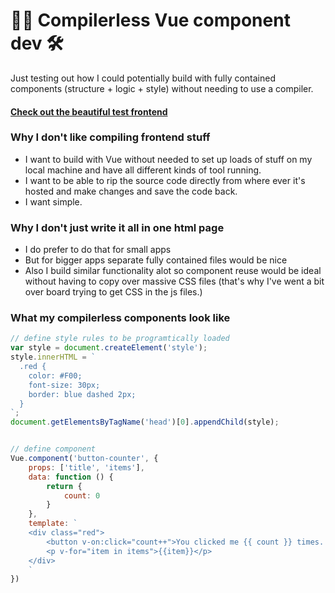 # 👨‍💻 Compilerless Vue component dev 🛠️
Just testing out how I could potentially build with fully contained components (structure + logic + style) without needing to use a compiler.

#### [Check out the beautiful test frontend](https://zackakil.github.io/compilerless-vue-component-dev/)

### Why I don't like compiling frontend stuff
- I want to build with Vue without needed to set up loads of stuff on my local machine and have all different kinds of tool running. 
- I want to be able to rip the source code directly from where ever it's hosted and make changes and save the code back.
- I want simple.

### Why I don't just write it all in one html page
- I do prefer to do that for small apps
- But for bigger apps separate fully contained files would be nice
- Also I build similar functionality alot so component reuse would be ideal without having to copy over massive CSS files (that's why I've went a bit over board trying to get CSS in the js files.)

### What my compilerless components look like
```js
// define style rules to be programtically loaded
var style = document.createElement('style');
style.innerHTML = `
  .red { 
    color: #F00; 
    font-size: 30px; 
    border: blue dashed 2px;
  }
`;
document.getElementsByTagName('head')[0].appendChild(style);


// define component
Vue.component('button-counter', {
    props: ['title', 'items'],
    data: function () {
        return {
            count: 0
        }
    },
    template: `
    <div class="red">
        <button v-on:click="count++">You clicked me {{ count }} times. {{title}}</button>
        <p v-for="item in items">{{item}}</p>
    </div>
    `
})

```

